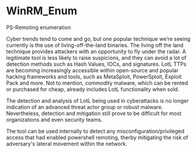 # WinRM_Enum
PS-Remoting enumeration

Cyber trends tend to come and go, but one popular technique we’re seeing currently is the use of living-off-the-land binaries. The living off the land technique provides attackers with an opportunity to fly under the radar. A legitimate tool is less likely to raise suspicions, and they can avoid a lot of detection methods such as Hash Values, IOCs, and signatures. LotL TTPs are becoming increasingly accessible within open-source and popular hacking frameworks and tools, such as MetaSploit, PowerSploit, Exploit Pack and more. Not to mention, commodity malware, which can be rented or purchased for cheap, already includes LotL functionality when sold.

The detection and analysis of LotL being used in cyberattacks is no longer indication of an advanced threat actor group or robust malware. Nevertheless, detection and mitigation still prove to be difficult for most organizations and even security teams.

The tool can be used internally to detect any misconfiguration/privileged access that had enabled powershell remoting, therby mitigating the risk of adversary's lateral movement within the network.

